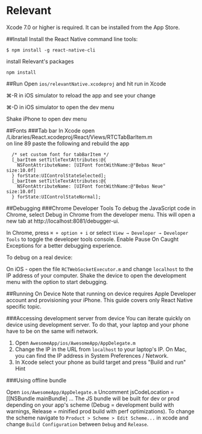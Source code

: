 # Relevant
Xcode 7.0 or higher is required. It can be installed from the App Store.


##Install
Install the React Native command line tools:
```
$ npm install -g react-native-cli
```

install Relevant's packages
```
npm install
```

##Run
Open ```ios/relevantNative.xcodeproj``` and hit run in Xcode

⌘-R in iOS simulator to reload the app and see your change

⌘-D in iOS simulator to open the dev menu

Shake iPhone to open dev menu

##Fonts
###Tab bar
In Xcode open /Libraries/React.xcodeproj/React/Views/RTCTabBarItem.m  
on line 89 paste the following and rebuild the app
```
  /* set custom font for tabBarItem */
  [_barItem setTitleTextAttributes:@{
    NSFontAttributeName: [UIFont fontWithName:@"Bebas Neue" size:10.0f]
  } forState:UIControlStateSelected];
  [_barItem setTitleTextAttributes:@{
    NSFontAttributeName: [UIFont fontWithName:@"Bebas Neue" size:10.0f]
  } forState:UIControlStateNormal];
```

##Debugging
###Chrome Developer Tools 
To debug the JavaScript code in Chrome, select Debug in Chrome from the developer menu. This will open a new tab at http://localhost:8081/debugger-ui.

In Chrome, press ```⌘ + option + i``` or select ```View → Developer → Developer Tools``` to toggle the developer tools console. Enable Pause On Caught Exceptions for a better debugging experience.

To debug on a real device:

On iOS - open the file ```RCTWebSocketExecutor.m``` and change ```localhost``` to the IP address of your computer. Shake the device to open the development menu with the option to start debugging.

##Running On Device 
Note that running on device requires Apple Developer account and provisioning your iPhone. This guide covers only React Native specific topic.

###Accessing development server from device 
You can iterate quickly on device using development server. To do that, your laptop and your phone have to be on the same wifi network.

1. Open ```AwesomeApp/ios/AwesomeApp/AppDelegate.m```
2. Change the IP in the URL from ```localhost``` to your laptop's IP. On Mac, you can find the IP address in System Preferences / Network.
3. In Xcode select your phone as build target and press "Build and run"
Hint

###Using offline bundle 

Open ```ios/AwesomeApp/AppDelegate.m```
Uncomment jsCodeLocation = [[NSBundle mainBundle] ...
The JS bundle will be built for dev or prod depending on your app's scheme (Debug = development build with warnings, Release = minified prod build with perf optimizations). To change the scheme navigate to ```Product > Scheme > Edit Scheme...``` in xcode and change ```Build Configuration``` between ```Debug``` and ```Release```.
